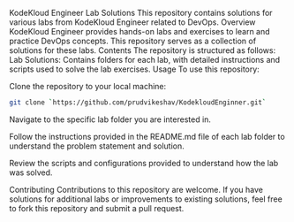KodeKloud Engineer Lab Solutions
This repository contains solutions for various labs from KodeKloud Engineer related to DevOps.
Overview
KodeKloud Engineer provides hands-on labs and exercises to learn and practice DevOps concepts. This repository serves as a collection of solutions for these labs.
Contents
The repository is structured as follows:
Lab Solutions: Contains folders for each lab, with detailed instructions and scripts used to solve the lab exercises.
Usage
To use this repository:

Clone the repository to your local machine:
```bash
git clone `https://github.com/prudvikeshav/KodekloudEnginner.git` 
```
Navigate to the specific lab folder you are interested in.

Follow the instructions provided in the README.md file of each lab folder to understand the problem statement and solution.

Review the scripts and configurations provided to understand how the lab was solved.

Contributing
Contributions to this repository are welcome. If you have solutions for additional labs or improvements to existing solutions, feel free to fork this repository and submit a pull request.
